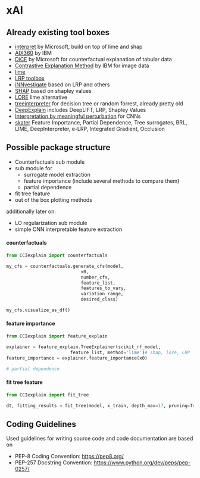 # xAI

## Already existing tool boxes

- [interpret](https://github.com/microsoft/interpret) by Microsoft, build on top of lime and shap
- [AIX360](http://aix360.mybluemix.net/) by IBM
- [DiCE](https://github.com/microsoft/DiCE) by Microsoft for counterfactual explanation of tabular data
- [Contrastive Explanation Method](https://github.com/IBM/Contrastive-Explanation-Method) by IBM for image data
- [lime](https://github.com/marcotcr/lime)
- [LRP toolbox](https://github.com/sebastian-lapuschkin/lrp_toolbox)
- [iNNvestigate](https://github.com/albermax/innvestigate) based on LRP and others
- [SHAP](https://github.com/slundberg/shap) based on shapley values
- [LORE](https://github.com/riccotti/LORE) lime alternative
- [treeinterpreter](https://github.com/andosa/treeinterpreter) for decision tree or random forrest, already pretty old
- [DeepExplain](https://github.com/marcoancona/DeepExplain) includes DeepLIFT, LRP, Shapley Values
- [Interpretation by meaningful perturbation](https://github.com/jacobgil/pytorch-explain-black-box) for CNNs
- [skater](https://oracle.github.io/Skater/reference/interpretation.html#overview) Feature Importance, Partial Dependence, Tree surrogates, BRL, LIME, DeepInterpreter, e-LRP, Integrated Gradient, Occlusion

## Possible package structure

- Counterfactuals sub module
- sub module for
  * surrogate model extraction
  * feature importance (include several methods to compare them)
  * partial dependence
- fit tree feature
- out of the box plotting methods


additionally later on:
- LO regularization sub module
- simple CNN interpretable feature extraction


#### counterfactuals
```python
from CCIexplain import counterfactuals

my_cfs = counterfactuals.generate_cfs(model,
                            x0,
                            number_cfs,
                            feature_list,
                            features_to_vary,
                            variation_range,
                            desired_class)

my_cfs.visualize_as_df()
```

#### feature importance
```python
from CCIexplain import feature_explain

explainer = feature_explain.TreeExplainer(scikit_rf_model,
                        feature_list, method='lime')# shap, lore, LRP
feature_importance = explainer.feature_importance(x0)

# partial dependence
```

#### fit tree feature
```python
from CCIexplain import fit_tree

dt, fitting_results = fit_tree(model, x_train, depth_max=17, pruning=True)
```

## Coding Guidelines
Used guidelines for writing source code and code documentation are based on 
- PEP-8 Coding Convention: https://pep8.org/
- PEP-257 Docstring Convention: https://www.python.org/dev/peps/pep-0257/


